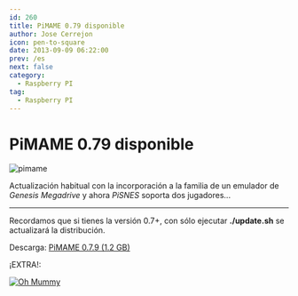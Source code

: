 ```yaml
---
id: 260
title: PiMAME 0.79 disponible
author: Jose Cerrejon
icon: pen-to-square
date: 2013-09-09 06:22:00
prev: /es
next: false
category:
  - Raspberry PI
tag:
  - Raspberry PI
---
```


# PiMAME 0.79 disponible

![pimame](/images/PiMAME.jpg)

Actualización habitual con la incorporación a la familia de un emulador de *Genesis Megadrive* y ahora *PiSNES* soporta dos jugadores...

- - -
Recordamos que si tienes la versión 0.7+, con sólo ejecutar **./update.sh** se actualizará la distribución.

Descarga: [PiMAME 0.7.9 (1.2 GB)](http://sourceforge.net/projects/pimame/files/pimame-0.7.9.img.zip/download)

¡EXTRA!:

<a href="http://cloudstor.es/file/Qs_7h/">![Oh Mummy](/images/2013/09/ohmummy.jpg "¡Descarga y juega Oh Mummy!")</a>